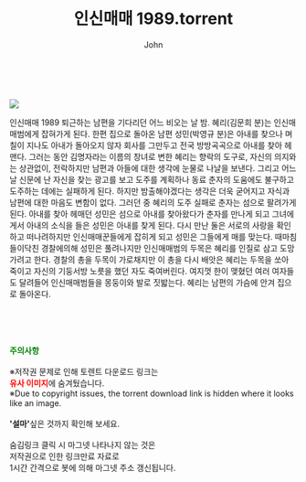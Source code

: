 ﻿---
layout: post
title:  "    인신매매 1989.torrent"
author: John
categories: [ 영화 ]
tags: [  ]
image: https://torrentrj55.com/uploadfile/full/32cc3eb4a4e3b036d1e6a51330f03f8a126a23d1.jpg 
description: "    인신매매 1989 torrent 정보 공유"
toc: true
toc_sticky: true
---

<br>
<p><img src="https://torrentrj55.com/uploadfile/full/32cc3eb4a4e3b036d1e6a51330f03f8a126a23d1.jpg"/></p>
 인신매매 1989 퇴근하는 남편을 기다리던 어느 비오는 날 밤. 혜리(김문희 분)는 인신매매범에게 잡혀가게 된다. 한편 집으로 돌아온 남편 성민(박영규 분)은 아내를 찾으나 며칠이 지나도 아내가 돌아오지 않자 회사를 그만두고 전국 방방곡곡으로 아내를 찾아 헤맨다. 그러는 동안 김명자라는 이름의 창녀로 변한 혜리는 향락의 도구로, 자신의 의지와는 상관없이, 전락하지만 남편과 아들에 대한 생각에 눈물로 나날을 보낸다. 그리고 어느날 신문에 난 자신을 찾는 광고를 보고 도주를 계획하나 동료 춘자의 도움에도 불구하고 도주하는 데에는 실패하게 된다. 하지만 밤출해야겠다는 생각은 더욱 굳어지고 자식과 남편에 대한 마음도 변함이 없다. 그러던 중 혜리의 도주 실패로 춘자는 섬으로 팔려가게 된다. 아내를 찾아 헤매던 성민은 섬으로 아내를 찾아왔다가 춘자를 만나게 되고 그녀에게서 아내의 소식을 들은 성민은 아내를 찾게 된다. 다시 만난 둘은 서로의 사랑을 확인하고 떠나려하지만 인신매매꾼들에게 잡히게 되고 성민은 그들에게 매를 맞는다. 때마침 들이닥친 경찰에의해 성민은 풀려나지만 인신매매범의 두목은 혜리를 인질로 삼고 도망가려고 한다. 경찰의 총을 두목이 가로채지만 이 총을 다시 배앗은 혜리는 두목을 쏘아 죽이고 자신의 기둥서방 노릇을 했던 자도 죽여버린다. 여지껏 한이 맺혔던 여러 여자들도 달려들어 인신매매범들을 몽둥이와 발로 짓밟는다. 혜리는 남편의 가슴에 안겨 집으로 돌아온다. 
    
<br><br><br>
<p data-ke-size="size16"><b><span style="color: green;">주의사항</span></b><br /><br />※저작권 문제로 인해 토렌트 다운로드 링크는<br /><b><span style="color: red;">유사 이미지</span></b>에 숨겨뒀습니다.<br />※Due to copyright issues, the torrent download link is hidden where it looks like an image.<br /><br /><b>'설마'</b>싶은 것까지 확인해 보세요.<br /><br />숨김링크 클릭 시 마그넷 나타나지 않는 것은<br />저작권으로 인한 링크만료 자료로<br />1시간 간격으로 봇에 의해 마그넷 주소 갱신됩니다.</p>
